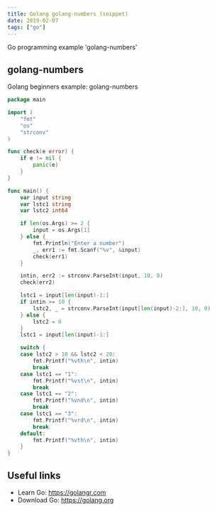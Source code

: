 ```yaml
---
title: Golang golang-numbers (snippet)
date: 2019-02-07
tags: ["go"]
---
```

Go programming example 'golang-numbers'


## golang-numbers

Golang beginners example: golang-numbers

```go
package main

import (
	"fmt"
	"os"
	"strconv"
)

func check(e error) {
	if e != nil {
		panic(e)
	}
}

func main() {
	var input string
	var lstc1 string
	var lstc2 int64

	if len(os.Args) >= 2 {
		input = os.Args[1]
	} else {
		fmt.Println("Enter a number")
		_, err1 := fmt.Scanf("%v", &input)
		check(err1)
	}

	intin, err2 := strconv.ParseInt(input, 10, 0)
	check(err2)

	lstc1 = input[len(input)-1:]
	if intin >= 10 {
		lstc2, _ = strconv.ParseInt(input[len(input)-2:], 10, 0)
	} else {
		lstc2 = 0
	}
	lstc1 = input[len(input)-1:]

	switch {
	case lstc2 > 10 && lstc2 < 20:
		fmt.Printf("%vth\n", intin)
		break
	case lstc1 == "1":
		fmt.Printf("%vst\n", intin)
		break
	case lstc1 == "2":
		fmt.Printf("%vnd\n", intin)
		break
	case lstc1 == "3":
		fmt.Printf("%vrd\n", intin)
		break
	default:
		fmt.Printf("%vth\n", intin)
	}
}

```

## Useful links

- Learn Go: https://golangr.com
- Download Go: https://golang.org
